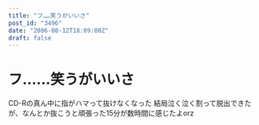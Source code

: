 ```yaml
---
title: "フ……笑うがいいさ"
post_id: "3496"
date: "2006-08-12T18:09:00Z"
draft: false
---
```


# フ……笑うがいいさ

CD-Rの真ん中に指がハマって抜けなくなった 結局泣く泣く割って脱出できたが、なんとか抜こうと頑張った15分が数時間に感じたよorz
